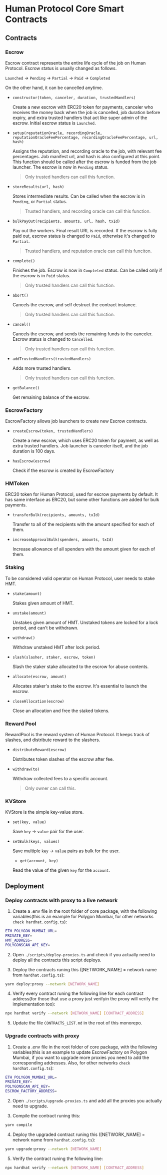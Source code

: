 # Human Protocol Core Smart Contracts

## Contracts

### Escrow

Escrow contract represents the entire life cycle of the job on Human Protocol. Escrow status is usually changed as follows.

`Launched` -> `Pending` -> `Partial` -> `Paid` -> `Completed`

On the other hand, it can be cancelled anytime.

- `constructor(token, canceler, duration, trustedHandlers)`

  Create a new escrow with ERC20 token for payments, canceler who receives the money back when the job is cancelled, job duration before expiry, and extra trusted handlers that act like super admin of the escrow. Initial escrow status is `Launched`.

- `setup(reputationOracle, recordingOracle, reputationOracleFeePercentage, recordingOracleFeePercentage, url, hash)`

  Assigns the reputation, and recording oracle to the job, with relevant fee percentages. Job manifest url, and hash is also configured at this point. This function should be called after the escrow is funded from the job launcher. The escrow is now in `Pending` status.

  > Only trusted handlers can call this function.

- `storeResults(url, hash)`

  Stores intermediate results. Can be called when the escrow is in `Pending`, or `Partial` status.

  > Trusted handlers, and recording oracle can call this function.

- `bulkPayOut(recipients, amounts, url, hash, txId)`

  Pay out the workers. Final result URL is recorded. If the escrow is fully paid out, escrow status is changed to `Paid`, otherwise it's changed to `Partial`.

  > Trusted handlers, and reputation oracle can call this funciton.

- `complete()`

  Finishes the job. Escrow is now in `Completed` status. Can be called only if the escrow is in `Paid` status.

  > Only trusted handlers can call this function.

- `abort()`

  Cancels the escrow, and self destruct the contract instance.

  > Only trusted handlers can call this function.

- `cancel()`

  Cancels the escrow, and sends the remaining funds to the canceler. Escrow status is changed to `Cancelled`.

  > Only trusted handlers can call this function.

- `addTrustedHandlers(trustedHandlers)`

  Adds more trusted handlers.

  > Only trusted handlers can call this function.

- `getBalance()`

  Get remaining balance of the escrow.

### EscrowFactory

EscrowFactory allows job launchers to create new Escrow contracts.

- `createEscrow(token, trustedHandlers)`

  Create a new escrow, which uses ERC20 token for payment, as well as extra trusted handlers. Job launcher is canceler itself, and the job duration is 100 days.

- `hasEscrow(escrow)`

  Check if the escrow is created by EscrowFactory

### HMToken

ERC20 token for Human Protocol, used for escrow payments by default. It has same interface as ERC20, but some other functions are added for bulk payments.

- `transferBulk(recipients, amounts, txId)`

  Transfer to all of the recipients with the amount specified for each of them.

- `increaseApprovalBulk(spenders, amounts, txId)`

  Increase allowance of all spenders with the amount given for each of them.

### Staking

To be considered valid operator on Human Protocol, user needs to stake HMT.

- `stake(amount)`

  Stakes given amount of HMT.

- `unstake(amount)`

  Unstakes given amount of HMT. Unstaked tokens are locked for a lock period, and can't be withdrawn.

- `withdraw()`

  Withdraw unstaked HMT after lock period.

- `slash(slasher, staker, escrow, token)`

  Slash the staker stake allocated to the escrow for abuse contents.

- `allocate(escrow, amount)`

  Allocates staker's stake to the escrow. It's essential to launch the escrow.

- `closeAllocation(escrow)`

  Close an allocation and free the staked tokens.

### Reward Pool

RewardPool is the reward system of Human Protocol. It keeps track of slashes, and distribute reward to the slashers.

- `distributeReward(escrow)`

  Distributes token slashes of the escrow after fee.

- `withdraw(to)`

  Withdraw collected fees to a specific account.

  > Only owner can call this.

### KVStore

KVStore is the simple key-value store.

- `set(key, value)`

  Save `key` -> `value` pair for the user.

- `setBulk(keys, values)`

  Save multiple `key` -> `value` pairs as bulk for the user.

  - `get(account, key)`

  Read the value of the given `key` for the `account`.

## Deployment

### Deploy contracts with proxy to a live network

1. Create a .env file in the root folder of core package, with the following variables(this is an example for Polygon Mumbai, for other networks `check hardhat.config.ts`):

```bash
ETH_POLYGON_MUMBAI_URL=
PRIVATE_KEY=
HMT_ADDRESS=
POLYGONSCAN_API_KEY=
```

2. Open `./scripts/deploy-proxies.ts` and check if you actually need to deploy all the contracts this script deploys.

3. Deploy the contracts runing this ([NETWORK_NAME] = network name from `hardhat.config.ts`):

```bash
yarn deploy:proxy --network [NETWORK_NAME]
```

4. Verify every contract runing the following line for each contract address(for those that use a proxy just verifyin the proxy will verify the implementation too):

```bash
npx hardhat verify --network [NETWORK_NAME] [CONTRACT_ADDRESS]
```

5. Update the file `CONTRACTS_LIST.md` in the root of this monorepo.

### Upgrade contracts with proxy

1. Create a .env file in the root folder of core package, with the following variables(this is an example to update EscrowFactory on Polygon Mumbai, if you want to upgrade
   more proxies you need to add the corresponding addresses. Also, for other networks `check hardhat.config.ts`):

```bash
ETH_POLYGON_MUMBAI_URL=
PRIVATE_KEY=
POLYGONSCAN_API_KEY=
ESCROW_FACTORY_ADDRESS=
```

2. Open `./scripts/upgrade-proxies.ts` and add all the proxies you actually need to upgrade.

3. Compile the contract runing this:

```bash
yarn compile
```

4. Deploy the upgraded contract runing this ([NETWORK_NAME] = network name from `hardhat.config.ts`):

```bash
yarn upgrade:proxy --network [NETWORK_NAME]
```

5. Verify the contract runing the following line:

```bash
npx hardhat verify --network [NETWORK_NAME] [CONTRACT_ADDRESS]
```

